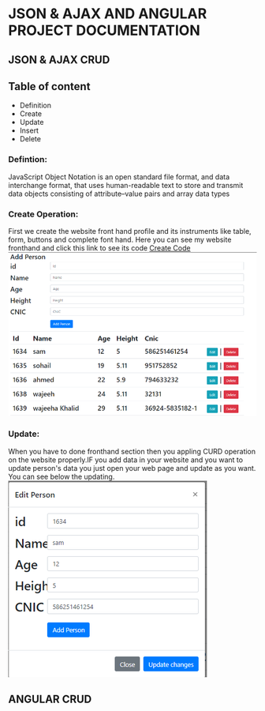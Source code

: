 # JSON & AJAX AND ANGULAR PROJECT DOCUMENTATION
## JSON & AJAX CRUD
## Table of content
-    Definition
-    Create 
-    Update
-    Insert
-    Delete
### Defintion:
JavaScript Object Notation is an open standard file format, and data interchange  format, that
            uses human-readable text to store and transmit data objects consisting of attribute–value pairs
            and array data types

### Create Operation:
First we create the website front hand profile and its instruments like table, form, 
                    buttons and complete font hand. Here you can see my website fronthand and 
click this link to see its code [Create Code](create.txt)
![](fronthand.PNG)
### Update:
When you have to done fronthand section then you appling CURD operation on the website properly.IF you add data in 
your website and you want to update person's data you just open your web page and update as you want. You can see below the 
updating.
![](update.PNG)









## ANGULAR CRUD



